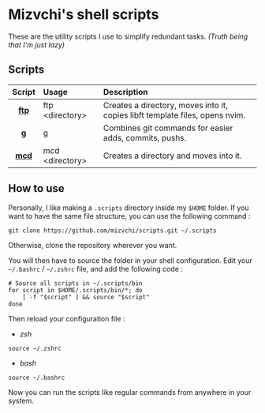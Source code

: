 # Mizvchi's shell scripts

These are the utility scripts I use to simplify redundant tasks.
_(Truth being that I'm just lazy)_

## Scripts

| Script				| Usage					| Description																	|
|:---------------------:|:----------------------|:------------------------------------------------------------------------------|
| [__ftp__](bin/ftp)	| ftp \<directory\>		| Creates a directory, moves into it, copies libft template files, opens nvim.	|
| [__g__](bin/g)		| g						| Combines git commands for easier adds, commits, pushs.						|
| [__mcd__](bin/mcd)	| mcd \<directory\>		| Creates a directory and moves into it.										|

## How to use

Personally, I like making a `.scripts` directory inside my `$HOME` folder.
If you want to have the same file structure, you can use the following command :
```
git clone https://github.com/mizvchi/scripts.git ~/.scripts
```

Otherwise, clone the repository wherever you want.

You will then have to source the folder in your shell configuration.
Edit your `~/.bashrc` / `~/.zshrc` file, and add the following code :
```
# Source all scripts in ~/.scripts/bin
for script in $HOME/.scripts/bin/*; do
    [ -f "$script" ] && source "$script"
done
```

Then reload your configuration file :

* _zsh_
```
source ~/.zshrc
```

* _bash_
```
source ~/.bashrc
```

Now you can run the scripts like regular commands from anywhere in your system.

